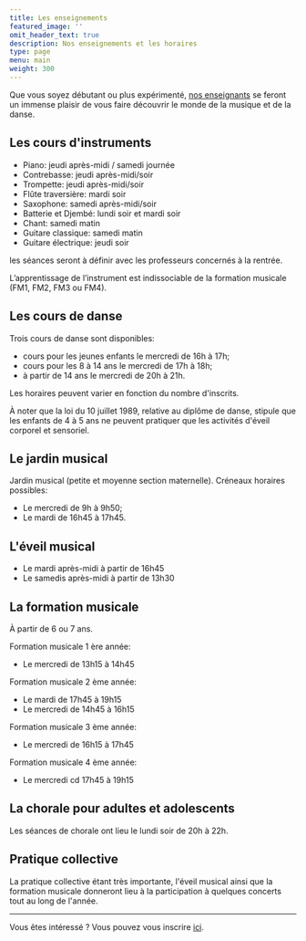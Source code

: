 ```yaml
---
title: Les enseignements
featured_image: ''
omit_header_text: true
description: Nos enseignements et les horaires
type: page
menu: main
weight: 300
---
```


Que vous soyez débutant ou plus expérimenté,
[nos enseignants](/les-enseignants) se feront un immense plaisir de vous
faire découvrir le monde de la musique et de la danse.


## Les cours d'instruments

- Piano: jeudi après-midi / samedi journée
- Contrebasse: jeudi après-midi/soir
- Trompette: jeudi après-midi/soir
- Flûte traversière: mardi soir
- Saxophone: samedi après-midi/soir
- Batterie et Djembé: lundi soir et mardi soir
- Chant: samedi matin
- Guitare classique: samedi matin
- Guitare électrique: jeudi soir

les séances seront à définir avec les professeurs concernés à la rentrée.

L’apprentissage de l’instrument est indissociable de la formation musicale (FM1, FM2, FM3 ou FM4).

## Les cours de danse

Trois cours de danse sont disponibles:
- cours pour les jeunes enfants le mercredi de 16h à 17h;
- cours pour les 8 à 14 ans le mercredi de 17h à 18h;
- à partir de 14 ans le mercredi de 20h à 21h.

Les horaires peuvent varier en fonction du nombre d'inscrits.

À noter que la loi du 10 juillet 1989, relative au diplôme de danse,
stipule que les enfants de 4 à 5 ans ne peuvent pratiquer que les
activités d'éveil corporel et sensoriel.


## Le jardin musical

Jardin musical (petite et moyenne section maternelle).
Créneaux horaires possibles:
- Le mercredi de 9h à 9h50;
- Le mardi de 16h45 à 17h45.


## L'éveil musical


- Le mardi après-midi à partir de 16h45
- Le samedis après-midi à partir de 13h30


## La formation musicale

À partir de 6 ou 7 ans.

Formation musicale 1 ère année:
- Le mercredi de 13h15 à 14h45

Formation musicale 2 ème année:
- Le mardi de 17h45 à 19h15
- Le mercredi de 14h45 à 16h15

Formation musicale 3 ème année:
- Le mercredi de 16h15 à 17h45

Formation musicale 4 ème année:
- Le mercredi cd 17h45 à 19h15


## La chorale pour adultes et adolescents

Les séances de chorale ont lieu le lundi soir de 20h à 22h.


## Pratique collective

La pratique collective étant très importante,
l'éveil musical ainsi que la formation musicale donneront lieu à la participation
à quelques concerts tout au long de l'année.



--- 

Vous êtes intéressé ? Vous pouvez vous inscrire [ici](/inscription).
